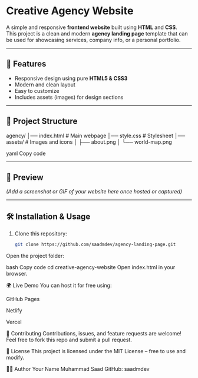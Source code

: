 # Creative Agency Website

A simple and responsive **frontend website** built using **HTML** and **CSS**.  
This project is a clean and modern **agency landing page** template that can be used for showcasing services, company info, or a personal portfolio.

---

## 🚀 Features
- Responsive design using pure **HTML5 & CSS3**
- Modern and clean layout
- Easy to customize
- Includes assets (images) for design sections

---

## 📂 Project Structure
agency/
│── index.html # Main webpage
│── style.css # Stylesheet
│── assets/ # Images and icons
│ ├── about.png
│ └── world-map.png

yaml
Copy code

---

## 📸 Preview
*(Add a screenshot or GIF of your website here once hosted or captured)*

---

## 🛠️ Installation & Usage
1. Clone this repository:
   ```bash
   git clone https://github.com/saadmdev/agency-landing-page.git
Open the project folder:

bash
Copy code
cd creative-agency-website
Open index.html in your browser.

🌍 Live Demo
You can host it for free using:

GitHub Pages

Netlify

Vercel

🤝 Contributing
Contributions, issues, and feature requests are welcome!
Feel free to fork this repo and submit a pull request.

📜 License
This project is licensed under the MIT License – free to use and modify.

👨‍💻 Author
Your Name
Muhammad Saad
GitHub: saadmdev

